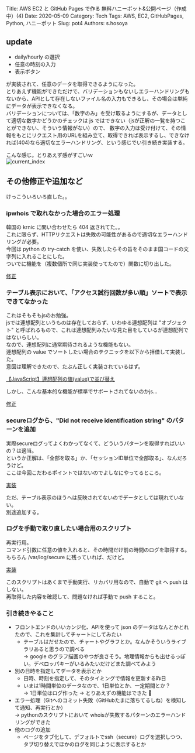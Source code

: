 Title: AWS EC2 と GitHub Pages で作る 無料ハニーポット&公開ページ（作成中）(4)
Date: 2020-05-09
Category: Tech
Tags: AWS, EC2, GitHubPages, Python, ハニーポット
Slug: pot4
Authors: s.hosoya

## update

* daily/hourly の選択  
* 任意の時刻の入力  
* 表示ボタン  

が実装されて、任意のデータを取得できるようになった。  
とりあえず機能ができただけで、バリデーションもないしエラーハンドリングもないから、APIとして存在しないファイル名の入力もできるし、その場合は単純にデータが表示できなくなる。  
バリデーションについては、「数字のみ」を受け取るようにするが、データとして適切な数字かどうかのチェックは js ではできない（jsが正解の一覧を持つことができない、そういう情報がない）ので、
数字の入力は受け付けて、その情報をもとにリクエスト用のURLを組み立て、取得できれば表示するし、できなければ(404)なら適切なエラーハンドリング、という感じでい引き続き実装する。  

こんな感じ。とりあえず感がすごいｗ  
![current_index](https://blog.watarinohibi.tokyo/images/20200509_pot_current_index.png "current_index")   


## その他修正や追加など

けっこういろいろ直した。。  

### ipwhois で取れなかった場合のエラー処理  

韓国の krnic に問い合わせたら 404 返されてた。。  
これに限らず、HTTPリクエストは失敗の可能性があるので適切なエラーハンドリングが必要。  
今回は python の try-catch を使い、失敗したらその旨をそのまま国コードの文字列に入れることにした。  
ついでに機能を（複数個所で同じ実装使ってたので）関数に切り出した。  

[修正](https://github.com/mollinaca/pot/commit/11ac3202fdf2a87db73fb2ce183383c77a7cc6b5#diff-a43638052b7bbe06afc55a60bed5a9af)

### テーブル表示において、「アクセス試行回数が多い順」ソートで表示できてなかった

これはそもそもjsのお勉強。  
jsでは連想配列というものは存在しておらず、いわゆる連想配列は "オブジェクト" と呼ばれるもので、これは連想配列みたいな見た目をしているが連想配列ではないらしい。  
なので、連想配列に通常期待されるような機能もない。  
連想配列の value でソートしたい場合のテクニックを以下から拝借して実装した。  
意図は理解できたので、たぶん正しく実装されているはず。  

[【JavaScript】連想配列の値(value)で並び替え](https://qiita.com/yunkikki/items/6278c9215e6f46c4e55f)  

しかし、こんな基本的な機能が標準でサポートされてないのかjs...

[修正](https://github.com/mollinaca/pot/commit/5672e98a44ba2eff8908ace479d7138ea6edeafb)

### secureログから、"Did not receive identification string" のパターンを追加

実際secureログってよくわかってなくて、どういうパターンを取得すればいいの？は適当。  
というか正解は、「全部を取る」か、「セッションID単位で全部取る」、なんだろうけど。  
ここは今回こだわるポイントではないのでよしなにやってるところ。  

[実装](https://github.com/mollinaca/pot/commit/3b57cfc2baf8b5dfa011f5eb6676fc4cb9fcd96e)  

ただ、テーブル表示のほうへは反映されてないのでデータとしては現れていない。  
別途追加する。  

### ログを手動で取り直したい場合用のスクリプト

再実行用。  
コマンド引数に任意の値を入れると、その時間だけ前の時間のログを取得する。  
もちろん /var/log/secure に残っていれば、だけど。  

[実装](https://github.com/mollinaca/pot/blob/master/script/secure_manual.py)  

このスクリプトはあくまで手動実行、リカバリ用なので、自動で git へ push はしない。  
再取得した内容を確認して、問題なければ手動で push すること。  

### 引き続きやること

* フロントエンドのいいカンジ化、APIを使って json のデータはなんとかとれたので、これを集計してチャートにしてみたい    
    * テーブルはだせたので、チャートやグラフとか。なんかそういうライブラリあると思うので調べる  
    → google のグラフ描画のやつが良さそう。地理情報からも出せるっぽい。デベロッパキーがいるみたいだけどまた調べてみよう  
* 別の日時を指定してデータを表示とか  
    * 日時、時刻を指定して、そのタイミングで情報を更新する昨日  
    * いまは1時間単位のデータなので、1日単位とか、一定期間とか？  
    → 1日単位はログ作った
    → とりあえずの機能はできた :clap:
* エラー処理（Gitへのコミット失敗（GitHubたまに落ちてるしね）を検知して通知、再実行とか）    
    → pythonのスクリプトにおいて whoisが失敗するパターンのエラーハンドリングができた
* 他のログの追加  
    * ページをタブ化して、デフォルトでssh（secure）ログを選択しつつ、タブ切り替えでほかのログを同じように表示するとか  
